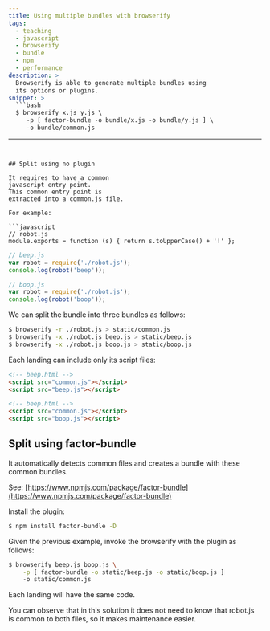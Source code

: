 ```yaml
---
title: Using multiple bundles with browserify
tags:
  - teaching
  - javascript
  - browserify
  - bundle
  - npm
  - performance
description: >
  Browserify is able to generate multiple bundles using 
  its options or plugins.
snippet: >
  ```bash
  $ browserify x.js y.js \
     -p [ factor-bundle -o bundle/x.js -o bundle/y.js ] \
     -o bundle/common.js
  ```
---
```


## Split using no plugin

It requires to have a common
javascript entry point. 
This common entry point is 
extracted into a common.js file.

For example:

```javascript
// robot.js
module.exports = function (s) { return s.toUpperCase() + '!' };
```

```javascript
// beep.js
var robot = require('./robot.js');
console.log(robot('beep'));
```

```javascript
// boop.js
var robot = require('./robot.js');
console.log(robot('boop'));
```

We can split the bundle into three bundles as follows:

```bash
$ browserify -r ./robot.js > static/common.js
$ browserify -x ./robot.js beep.js > static/beep.js
$ browserify -x ./robot.js boop.js > static/boop.js
```

Each landing can include only its script files:

```html
<!-- beep.html -->
<script src="common.js"></script>
<script src="beep.js"></script>
```

```html
<!-- beep.html -->
<script src="common.js"></script>
<script src="boop.js"></script>
```


## Split using factor-bundle

It automatically detects common files 
and creates a bundle with these common bundles.

See: [https://www.npmjs.com/package/factor-bundle](https://www.npmjs.com/package/factor-bundle)

Install the plugin:

```bash
$ npm install factor-bundle -D 
```

Given the previous example,
invoke the browserify with the plugin as follows:

```bash
$ browserify beep.js boop.js \
    -p [ factor-bundle -o static/beep.js -o static/boop.js ]
    -o static/common.js
```

Each landing will have the same code.

You can observe that in this solution it does not need to know
that robot.js is common to both files, so it makes 
maintenance easier.
